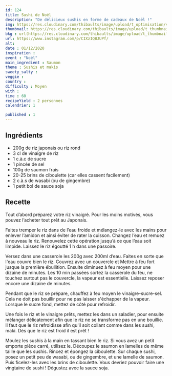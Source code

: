 ```yaml
---
id: 124
title: Sushi de Noël
description: "De délicieux sushis en forme de cadeaux de Noël !"
img: https://res.cloudinary.com/thibaults/image/upload/t_optimisation/v1606669269/Recipes/20201201_sushi_noel.jpg
thumbnail: https://res.cloudinary.com/thibaults/image/upload/t_thumbnail_josie/v1606669269/Recipes/20201201_sushi_noel.jpg
bkg : url(https://res.cloudinary.com/thibaults/image/upload/t_thumbnail_josie/v1606669269/Recipes/20201201_sushi_noel.jpg)
url: https://www.instagram.com/p/CIXzIQBJUPf/
alt: 
date : 01/12/2020
inspiration : 
event : "Noël"
main_ingredient : Saumon
theme : Sushis et makis
sweety_salty : 
veggie : 
country :
difficulty : Moyen
with : 
time : 60
recipeYield : 2 personnes
calendrier: 1

published : 1
---
```


## Ingrédients
 - 200g de riz japonais ou riz rond
 - 3 cl de vinaigre de riz
 - 1 c.à.c de sucre
 - 1 pincée de sel
 - 100g de saumon frais
 - 20-25 brins de ciboulette (car elles cassent facilement)
 - 2 c.à.s de wasabi (ou de gingembre)
 - 1 petit bol de sauce soja

## Recette
Tout d’abord préparez votre riz vinaigré. Pour les moins motivés, vous pouvez l’acheter tout prêt au Japonais.

Faites tremper le riz dans de l’eau froide et mélangez-le avec les mains pour enlever l’amidon et ainsi éviter de rater la cuisson. Changez l’eau et remuez à nouveau le riz. Renouvelez cette opération jusqu’à ce que l’eau soit limpide. Laissez le riz égoutté 1 h dans une passoire. 

Versez dans une casserole les 200g avec 200ml d’eau. Faites en sorte que l'eau couvre bien le riz. Couvrez avec un couvercle et Mettre à feu fort jusque la première ébullition. Ensuite diminuez à feu moyen pour une dizaine de minutes. Les 10 min passées sortez la casserole du feu, ne touchez surtout pas le couvercle, la vapeur est essentielle. Laissez reposer encore une dizaine de minutes.

Pendant que le riz se prépare, chauffez à feu moyen le vinaigre-sucre-sel. Cela ne doit pas bouillir pour ne pas laisser s'échapper de la vapeur. Lorsque le sucre fond, mettez de côté pour refroidir.

Une fois le riz et le vinaigre prêts, mettez les dans un saladier, pour ensuite mélanger délicatement afin que le riz ne se transforme pas en une bouillie. Il faut que le riz refroidisse afin qu'il soit collant comme dans les sushi, maki. Dès que le riz est froid il est prêt !

Moulez les sushis à la main en tassant bien le riz. Si vous avez un petit emporte pièce carré, utilisez le. Découpez le saumon en lamelles de même taille que les sushis. Rincez et épongez la ciboulette. Sur chaque sushi, posez un petit peu de wasabi, ou de gingembre, et une lamelle de saumon. Puis ficelez-les avec les brins de ciboulette. Vous devriez pouvoir faire une vingtaine de sushi ! Dégustez avec la sauce soja.